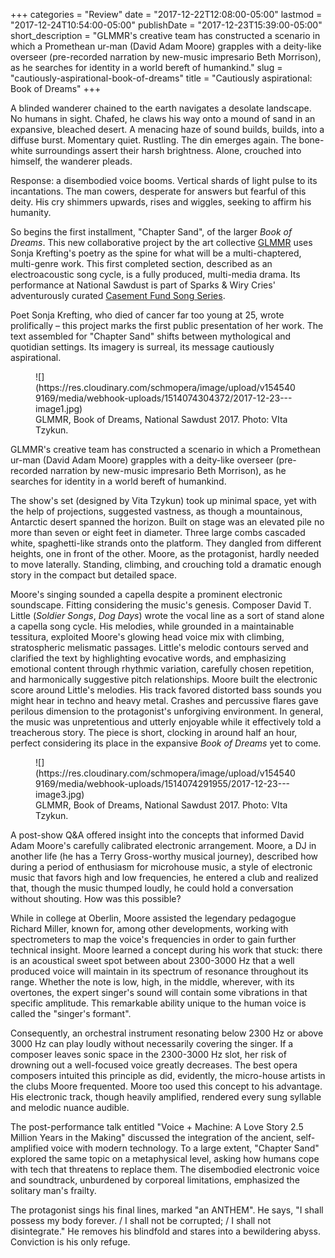 +++
categories = "Review"
date = "2017-12-22T12:08:00-05:00"
lastmod = "2017-12-24T10:54:00-05:00"
publishDate = "2017-12-23T15:39:00-05:00"
short_description = "GLMMR's creative team has constructed a scenario in which a Promethean ur-man (David Adam Moore) grapples with a deity-like overseer (pre-recorded narration by new-music impresario Beth Morrison), as he searches for identity in a world bereft of humankind."
slug = "cautiously-aspirational-book-of-dreams"
title = "Cautiously aspirational: Book of Dreams"
+++

A blinded wanderer chained to the earth navigates a desolate landscape. No humans in sight. Chafed, he claws his way onto a mound of sand in an expansive, bleached desert. A menacing haze of sound builds, builds, into a diffuse burst. Momentary quiet. Rustling. The din emerges again. The bone-white surroundings assert their harsh brightness. Alone, crouched into himself, the wanderer pleads.

Response: a disembodied voice booms. Vertical shards of light pulse to its incantations. The man cowers, desperate for answers but fearful of this deity. His cry shimmers upwards, rises and wiggles, seeking to affirm his humanity.
 
So begins the first installment, "Chapter Sand", of the larger *Book of Dreams*. This new collaborative project by the art collective [GLMMR](https://www.glmmr.org/) uses Sonja Krefting's poetry as the spine for what will be a multi-chaptered, multi-genre work. This first completed section, described as an electroacoustic song cycle, is a fully produced, multi-media drama. Its performance at National Sawdust is part of Sparks & Wiry Cries' adventurously curated [Casement Fund Song Series](http://www.sparksandwirycries.com/CasementFundSongSeries/UpcomingSeason.aspx).
 
Poet Sonja Krefting, who died of cancer far too young at 25, wrote prolifically – this project marks the first public presentation of her work. The text assembled for "Chapter Sand" shifts between mythological and quotidian settings. Its imagery is surreal, its message cautiously aspirational.

<figure data-type="image">
![](https://res.cloudinary.com/schmopera/image/upload/v1545409169/media/webhook-uploads/1514074304372/2017-12-23---image1.jpg)<figcaption>GLMMR, Book of Dreams, National Sawdust 2017. Photo: VIta Tzykun.</figcaption>
</figure>
 
GLMMR's creative team has constructed a scenario in which a Promethean ur-man (David Adam Moore) grapples with a deity-like overseer (pre-recorded narration by new-music impresario Beth Morrison), as he searches for identity in a world bereft of humankind.
 
The show's set (designed by Vita Tzykun) took up minimal space, yet with the help of projections, suggested vastness, as though a mountainous, Antarctic desert spanned the horizon. Built on stage was an elevated pile no more than seven or eight feet in diameter. Three large combs cascaded white, spaghetti-like strands onto the platform. They dangled from different heights, one in front of the other. Moore, as the protagonist, hardly needed to move laterally. Standing, climbing, and crouching told a dramatic enough story in the compact but detailed space.
 
Moore's singing sounded a capella despite a prominent electronic soundscape. Fitting considering the music's genesis. Composer David T. Little (*Soldier Songs*, *Dog Days*) wrote the vocal line as a sort of stand alone a capella song cycle. His melodies, while grounded in a maintainable tessitura, exploited Moore's glowing head voice mix with climbing, stratospheric melismatic passages. Little's melodic contours served and clarified the text by highlighting evocative words, and emphasizing emotional content through rhythmic variation, carefully chosen repetition, and harmonically suggestive pitch relationships. Moore built the electronic score around Little's melodies. His track favored distorted bass sounds you might hear in techno and heavy metal. Crashes and percussive flares gave perilous dimension to the protagonist's unforgiving environment. In general, the music was unpretentious and utterly enjoyable while it effectively told a treacherous story. The piece is short, clocking in around half an hour, perfect considering its place in the expansive *Book of Dreams* yet to come.

<figure data-type="image">
![](https://res.cloudinary.com/schmopera/image/upload/v1545409169/media/webhook-uploads/1514074291955/2017-12-23---image3.jpg)<figcaption>GLMMR, Book of Dreams, National Sawdust 2017. Photo: VIta Tzykun.</figcaption>
</figure>
 
A post-show Q&A offered insight into the concepts that informed David Adam Moore's carefully calibrated electronic arrangement. Moore, a DJ in another life (he has a Terry Gross-worthy musical journey), described how during a period of enthusiasm for microhouse music, a style of electronic music that favors high and low frequencies, he entered a club and realized that, though the music thumped loudly, he could hold a conversation without shouting. How was this possible?
 
While in college at Oberlin, Moore assisted the legendary pedagogue Richard Miller, known for, among other developments, working with spectrometers to map the voice's frequencies in order to gain further technical insight. Moore learned a concept during his work that stuck: there is an acoustical sweet spot between about 2300-3000 Hz that a well produced voice will maintain in its spectrum of resonance throughout its range. Whether the note is low, high, in the middle, wherever, with its overtones, the expert singer's sound will contain some vibrations in that specific amplitude. This remarkable ability unique to the human voice is called the "singer's formant".
          	
Consequently, an orchestral instrument resonating below 2300 Hz or above 3000 Hz can play loudly without necessarily covering the singer. If a composer leaves sonic space in the 2300-3000 Hz slot, her risk of drowning out a well-focused voice greatly decreases. The best opera composers intuited this principle as did, evidently, the micro-house artists in the clubs Moore frequented. Moore too used this concept to his advantage. His electronic track, though heavily amplified, rendered every sung syllable and melodic nuance audible.
 
The post-performance talk entitled "Voice + Machine: A Love Story 2.5 Million Years in the Making" discussed the integration of the ancient, self-amplified voice with modern technology. To a large extent, "Chapter Sand" explored the same topic on a metaphysical level, asking how humans cope with tech that threatens to replace them. The disembodied electronic voice and soundtrack, unburdened by corporeal limitations, emphasized the solitary man's frailty.
 
The protagonist sings his final lines, marked "an ANTHEM". He says, "I shall possess my body forever. / I shall not be corrupted; / I shall not disintegrate." He removes his blindfold and stares into a bewildering abyss. Conviction is his only refuge.
